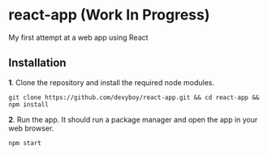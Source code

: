 # react-app (Work In Progress)
My first attempt at a web app using React

## Installation
**1**. Clone the repository and install the required node modules.

   `git clone https://github.com/devyboy/react-app.git && cd react-app && npm install`

**2**. Run the app. It should run a package manager and open the app in your web browser. 

   `npm start`
